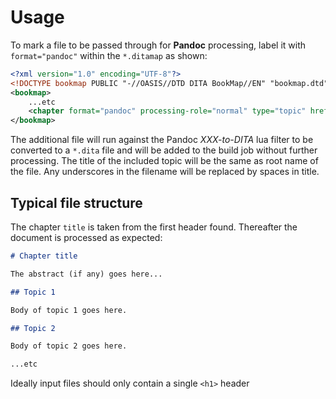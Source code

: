 <h1>Usage</h1>

To mark a file to be passed through for **Pandoc** processing, label it with `format="pandoc"` within the `*.ditamap` as
shown:

```xml
<?xml version="1.0" encoding="UTF-8"?>
<!DOCTYPE bookmap PUBLIC "-//OASIS//DTD DITA BookMap//EN" "bookmap.dtd">
<bookmap>
    ...etc
    <chapter format="pandoc" processing-role="normal" type="topic" href="Word_Document.docx"/>
</bookmap>
```

The additional file will run against the Pandoc _XXX-to-DITA_ lua filter to be converted to a `*.dita` file and will be added to the build job without further processing. The title of the included topic will be the same as root name of the file. Any underscores in the filename will be replaced by spaces in title.

## Typical file structure

The chapter `title` is taken from the first header found. Thereafter the document is processed as expected:

```markdown
# Chapter title

The abstract (if any) goes here...

## Topic 1

Body of topic 1 goes here.

## Topic 2

Body of topic 2 goes here.

...etc
```

Ideally input files should only contain a single `<h1>` header
